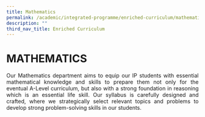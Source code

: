 ```yaml
---
title: Mathematics
permalink: /academic/integrated-programme/enriched-curriculum/mathematics/
description: ""
third_nav_title: Enriched Curriculum
---
```

# MATHEMATICS

<p style="text-align: justify;">Our Mathematics department aims to equip our IP students with essential mathematical knowledge and skills to prepare them not only for the eventual A-Level curriculum, but also with a strong foundation in reasoning which is an essential life skill. Our syllabus is carefully designed and crafted, where we strategically select relevant topics and problems to develop strong problem-solving skills in our students.</p>